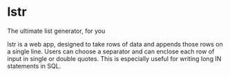 # lstr
The ultimate list generator, for you


lstr is a web app, designed to take rows of data and appends those rows on a single line. Users can choose a separator and can enclose each row of input in single or double quotes. This is especially useful for writing long IN statements in SQL.


